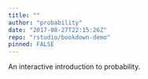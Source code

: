 ```yaml
---
title: ""
author: "probability"
date: "2017-08-27T22:15:26Z"
repo: "rstudio/bookdown-demo"
pinned: FALSE
---
```


An interactive introduction to probability.
